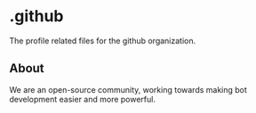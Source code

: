 # .github

The profile related files for the github organization.

## About

We are an open-source community, working towards making bot development easier and more powerful.
